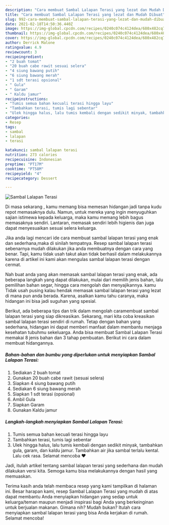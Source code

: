 ```yaml
---
description: "Cara membuat Sambal Lalapan Terasi yang lezat dan Mudah Dibuat"
title: "Cara membuat Sambal Lalapan Terasi yang lezat dan Mudah Dibuat"
slug: 992-cara-membuat-sambal-lalapan-terasi-yang-lezat-dan-mudah-dibuat
date: 2021-02-18T14:50:36.440Z
image: https://img-global.cpcdn.com/recipes/0240c074c4124dea/680x482cq70/sambal-lalapan-terasi-foto-resep-utama.jpg
thumbnail: https://img-global.cpcdn.com/recipes/0240c074c4124dea/680x482cq70/sambal-lalapan-terasi-foto-resep-utama.jpg
cover: https://img-global.cpcdn.com/recipes/0240c074c4124dea/680x482cq70/sambal-lalapan-terasi-foto-resep-utama.jpg
author: Derrick Malone
ratingvalue: 4.9
reviewcount: 3
recipeingredient:
- "2 buah tomat"
- "20 buah cabe rawit sesuai selera"
- "4 siung bawang putih"
- "6 siung bawang merah"
- "1 sdt terasi opsional"
- " Gula"
- " Garam"
- " Kaldu jamur"
recipeinstructions:
- "Tumis semua bahan kecuali terasi hingga layu"
- "Tambahkan terasi, tumis lagi sebentar"
- "Ulek hingga halus, lalu tumis kembali dengan sedikit minyak, tambahkan gula, garam, dan kaldu jamur. Tambahkan air jika sambal terlalu kental. Lalu cek rasa. Selamat mencoba ❤"
categories:
- Resep
tags:
- sambal
- lalapan
- terasi

katakunci: sambal lalapan terasi 
nutrition: 273 calories
recipecuisine: Indonesian
preptime: "PT17M"
cooktime: "PT58M"
recipeyield: "4"
recipecategory: Dessert

---
```



![Sambal Lalapan Terasi](https://img-global.cpcdn.com/recipes/0240c074c4124dea/680x482cq70/sambal-lalapan-terasi-foto-resep-utama.jpg)

Di masa  sekarang , kamu memang bisa memesan hidangan jadi tanpa kudu repot memasaknya dulu. Namun, untuk mereka yang ingin menyuguhkan sajian istimewa kepada keluarga, maka kamu memang lebih bagus memasaknya sendiri. Lantaran, memasak sendiri lebih higienis dan juga dapat menyesuaikan sesuai selera keluarga.

Jika anda lagi mencari ide cara membuat sambal lalapan terasi yang enak dan sederhana,maka di sinilah tempatnya. Resep sambal lalapan terasi  sebenarnya mudah dilakukan jika anda membuatnya dengan cara yang benar. Tapi, kamu tidak usah takut akan tidak berhasil dalam melakukannya 
karena di artikel ini kami akan mengulas sambal lalapan terasi dengan cermat.  



Nah buat anda yang akan memasak sambal lalapan terasi yang enak, ada beberapa langkah yang dapat dilakukan, mulai dari memilih jenis bahan, lalu pemilihan bahan segar, hingga cara mengolah dan menyajikannya. kamu Tidak usah pusing kalau hendak memasak sambal lalapan terasi yang lezat di mana pun anda berada. Karena, asalkan kamu  tahu caranya, maka hidangan ini bisa jadi suguhan yang spesial.

Berikut, ada beberapa tips dan trik dalam mengolah caramembuat sambal lalapan terasi yang siap dikreasikan. Sekarang, mari kita coba kreasikan sambal lalapan terasi sendiri di rumah. Tetap dengan bahan yang sederhana, hidangan ini dapat memberi manfaat dalam membantu menjaga kesehatan tubuhmu sekeluarga. Anda bisa membuat Sambal Lalapan Terasi memakai 8 jenis bahan dan 3 tahap pembuatan. Berikut ini cara dalam membuat hidangannya.

<!--inarticleads1-->

##### Bahan-bahan dan bumbu yang diperlukan untuk menyiapkan Sambal Lalapan Terasi:

1. Sediakan 2 buah tomat
1. Gunakan 20 buah cabe rawit (sesuai selera)
1. Siapkan 4 siung bawang putih
1. Sediakan 6 siung bawang merah
1. Siapkan 1 sdt terasi (opsional)
1. Ambil  Gula
1. Siapkan  Garam
1. Gunakan  Kaldu jamur




<!--inarticleads2-->

##### Langkah-langkah menyiapkan Sambal Lalapan Terasi:

1. Tumis semua bahan kecuali terasi hingga layu
1. Tambahkan terasi, tumis lagi sebentar
1. Ulek hingga halus, lalu tumis kembali dengan sedikit minyak, tambahkan gula, garam, dan kaldu jamur. Tambahkan air jika sambal terlalu kental. Lalu cek rasa. Selamat mencoba ❤




Jadi, itulah artikel tentang  sambal lalapan terasi  yang sederhana dan mudah dilakukan versi kita. Semoga kamu bisa melakukannya dengan hasil yang memuaskan. 

Terima kasih anda telah membaca resep yang kami tampilkan di halaman ini. Besar harapan kami, resep  Sambal Lalapan Terasi yang mudah di atas dapat membantu Anda menyiapkan hidangan yang sedap untuk keluarga/teman maupun menjadi inspirasi bagi Anda yang berkeinginan untuk berjualan makanan. Gimana nih? Mudah bukan? Itulah cara menyiapkan sambal lalapan terasi yang bisa Anda kerjakan di rumah. Selamat mencoba!

